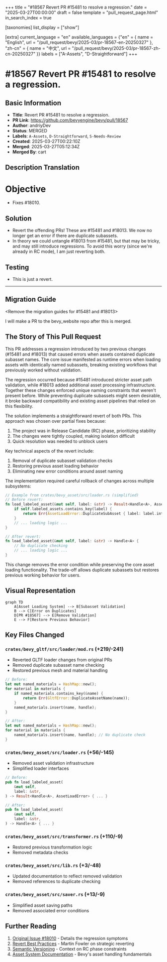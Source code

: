 +++
title = "#18567 Revert PR #15481 to resolve a regression."
date = "2025-03-27T00:00:00"
draft = false
template = "pull_request_page.html"
in_search_index = true

[taxonomies]
list_display = ["show"]

[extra]
current_language = "en"
available_languages = {"en" = { name = "English", url = "/pull_request/bevy/2025-03/pr-18567-en-20250327" }, "zh-cn" = { name = "中文", url = "/pull_request/bevy/2025-03/pr-18567-zh-cn-20250327" }}
labels = ["A-Assets", "D-Straightforward"]
+++

# #18567 Revert PR #15481 to resolve a regression.

## Basic Information
- **Title**: Revert PR #15481 to resolve a regression.
- **PR Link**: https://github.com/bevyengine/bevy/pull/18567
- **Author**: andriyDev
- **Status**: MERGED
- **Labels**: `A-Assets`, `D-Straightforward`, `S-Needs-Review`
- **Created**: 2025-03-27T00:22:10Z
- **Merged**: 2025-03-27T05:12:34Z
- **Merged By**: cart

## Description Translation
# Objective

- Fixes #18010.

## Solution

- Revert the offending PRs! These are #15481 and #18013. We now no longer get an error if there are duplicate subassets.
- In theory we could untangle #18013 from #15481, but that may be tricky, and may still introduce regressions. To avoid this worry (since we're already in RC mode), I am just reverting both.

## Testing

- This is just a revert.

---

## Migration Guide

<Remove the migration guides for #15481 and #18013>

I will make a PR to the bevy_website repo after this is merged.


## The Story of This Pull Request

This PR addresses a regression introduced by two previous changes (#15481 and #18013) that caused errors when assets contained duplicate subasset names. The core issue manifested as runtime errors when loading assets with identically named subassets, breaking existing workflows that previously worked without validation.

The regression occurred because #15481 introduced stricter asset path validation, while #18013 added additional asset processing infrastructure. Together these changes enforced unique naming constraints that weren't present before. While preventing duplicate subassets might seem desirable, it broke backward compatibility and existing asset pipelines that relied on this flexibility.

The solution implements a straightforward revert of both PRs. This approach was chosen over partial fixes because:

1. The project was in Release Candidate (RC) phase, prioritizing stability
2. The changes were tightly coupled, making isolation difficult
3. Quick resolution was needed to unblock users

Key technical aspects of the revert include:

1. Removal of duplicate subasset validation checks
2. Restoring previous asset loading behavior
3. Eliminating new error conditions around asset naming

The implementation required careful rollback of changes across multiple subsystems:

```rust
// Example from crates/bevy_asset/src/loader.rs (simplified)
// Before revert:
fn load_labeled_asset(&mut self, label: &str) -> Result<Handle<A>, AssetLoadError> {
    if self.labeled_assets.contains_key(label) {
        return Err(AssetLoadError::DuplicateSubAsset { label: label.into() });
    }
    // ... loading logic ...
}

// After revert:
fn load_labeled_asset(&mut self, label: &str) -> Handle<A> {
    // No duplicate checking
    // ... loading logic ...
}
```

This change removes the error condition while preserving the core asset loading functionality. The trade-off allows duplicate subassets but restores previous working behavior for users.

## Visual Representation

```mermaid
graph TD
    A[Asset Loading System] --> B[Subasset Validation]
    B --> C[Error on Duplicates]
    D[PR #18567] --> E[Remove Validation]
    E --> F[Restore Previous Behavior]
```

## Key Files Changed

### `crates/bevy_gltf/src/loader/mod.rs` (+219/-241)
- Reverted GLTF loader changes from original PRs
- Removed duplicate subasset name checking
- Restored previous mesh and material handling

```rust
// Before:
let mut named_materials = HashMap::new();
for material in materials {
    if named_materials.contains_key(&name) {
        return Err(GltfError::DuplicateAssetName(name));
    }
    named_materials.insert(name, handle);
}

// After: 
let mut named_materials = HashMap::new();
for material in materials {
    named_materials.insert(name, handle); // No duplicate check
}
```

### `crates/bevy_asset/src/loader.rs` (+56/-145)
- Removed asset validation infrastructure
- Simplified loader interfaces

```rust
// Before:
pub fn load_labeled_asset(
    &mut self,
    label: &str,
) -> Result<Handle<A>, AssetLoadError> { ... }

// After:
pub fn load_labeled_asset(
    &mut self,
    label: &str,
) -> Handle<A> { ... }
```

### `crates/bevy_asset/src/transformer.rs` (+110/-9)
- Restored previous transformation logic
- Removed metadata checks

### `crates/bevy_asset/src/lib.rs` (+3/-48)
- Updated documentation to reflect removed validation
- Removed references to duplicate checking

### `crates/bevy_asset/src/saver.rs` (+13/-9)
- Simplified asset saving paths
- Removed associated error conditions

## Further Reading

1. [Original Issue #18010](https://github.com/bevyengine/bevy/issues/18010) - Details the regression symptoms
2. [Revert Best Practices](https://www.martinfowler.com/articles/revertNotRewrite.html) - Martin Fowler on strategic reverting
3. [Semantic Versioning](https://semver.org/) - Context on RC phase constraints
4. [Asset System Documentation](https://bevyengine.org/learn/book/assets/) - Bevy's asset handling fundamentals